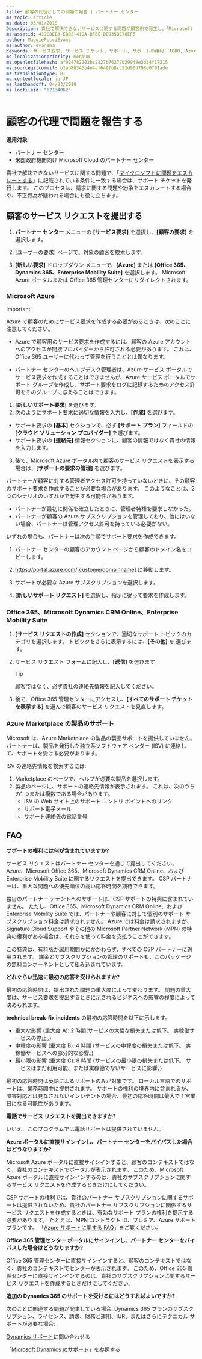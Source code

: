 ```yaml
---
title: 顧客の代理としての問題の報告 | パートナー センター
ms.topic: article
ms.date: 03/01/2019
Description: 貴社で解決できないサービスに関する問題が顧客側で発生し、「Microsoft に問題をエスカレートする」に記載されている条件に一致する場合は、サポート チケットを発行します。
ms.assetid: 417E8EE3-EBD2-41DA-BF6E-DD935BE78EF5
author: MaggiePucciEvans
ms.author: evansma
Keywords: サービス要求, サービス チケット, サポート, サポートの権利, AOBO, Azure AOBO
ms.localizationpriority: medium
ms.openlocfilehash: af024782202bc2127b76277b29049e3d34f17215
ms.sourcegitcommit: b1ab80345b4e4af649fb8cc51d96d798e0791ade
ms.translationtype: HT
ms.contentlocale: ja-JP
ms.lasthandoff: 04/23/2019
ms.locfileid: "62134062"
---
```

# <a name="report-problems-on-behalf-of-a-customer"></a>顧客の代理で問題を報告する

**適用対象**

-  パートナー センター
-  米国政府機関向け Microsoft Cloud のパートナー センター


貴社で解決できないサービスに関する問題で、「[マイクロソフトに問題をエスカレートする](escalate-problems-to-microsoft.md)」に記載されている条件に一致する場合は、サポート チケットを発行します。 このプロセスは、請求に関する問題や紛争をエスカレートする場合や、不正行為が疑われる場合にも役に立ちます。

## <a name="submit-a-service-request-for-a-customer"></a>顧客のサービス リクエストを提出する

1.  **パートナー センター** メニューの **[サービス要求]** を選択し、**[顧客の要求]** を選択します。 

2.  [ユーザーの要求] ページで、対象の顧客を検索します。

3.  **[新しい要求]** ドロップダウン メニューで、**[Azure]** または **[Office 365、Dynamics 365、Enterprise Mobility Suite]** を選択します。 Microsoft Azure ポータルまたは Office 365 管理センターにリダイレクトされます。

### <a name="microsoft-azure"></a>Microsoft Azure

> [!IMPORTANT]
> Azure で顧客のためにサービス要求を作成する必要があるときは、次のことに注意してください。
>
>- Azure で顧客用のサービス要求を作成するには、顧客の Azure アカウントへのアクセスが間接プロバイダーから許可される必要があります。 これは、Office 365 ユーザーに代わって管理を行うこととは異なります。 
>
>- パートナー センターのヘルプデスク管理者は、Azure サービス ポータルでサービス要求を作成することはできませんが、Azure サービス ポータルでサポート グループを作成し、サポート要求をログに記録するためのアクセス許可をそのグループに与えることはできます。

1. **[新しいサポート要求]** を選びます。
2. 次のようにサポート要求に適切な情報を入力し、**[作成]** を選びます。
-   サポート要求の **[基本]** セクションで、必ず **[サポート プラン]** フィールドの **[クラウド ソリューション プロバイダー]** を選びます。
-   サポート要求の **[連絡先]** 情報セクションに、顧客の情報ではなく貴社の情報を入力します。

3. 後で、Microsoft Azure ポータル内で顧客のサービス リクエストを表示する場合は、**[サポートの要求の管理]** を選びます。

パートナーが顧客に対する管理者アクセス許可を持っていないときに、その顧客のサポート要求を作成することが必要な場合があります。 このようなことは、2 つのシナリオのいずれかで発生する可能性があります。 
 
-   パートナーが最初に関係を確立したときに、管理者特権を要求しなかった。
-   パートナーが顧客の Azure サブスクリプションを管理しており、他にはいない場合、パートナーは管理アクセス許可を持っている必要がない。
 
いずれの場合も、パートナーは次の手順でサポート要求を作成できます。 

1. パートナー センターの顧客のアカウント ページから顧客のドメイン名をコピーします。

2. https://portal.azure.com/[customerdomainname] に移動します。 

3. サポートが必要な Azure サブスクリプションを選択します。

4. **[新しいサポート リクエスト]** を選択し、指示に従って要求を作成します。 

 
### <a name="office-365-microsoft-dynamics-crm-online-enterprise-mobility-suite"></a>Office 365、Microsoft Dynamics CRM Online、Enterprise Mobility Suite

1. **[サービス リクエストの作成]** セクションで、適切なサポート トピックのカテゴリを選択します。 トピックをさらに表示するには、**[その他]** を 選びます。    
2. サービス リクエスト フォームに記入し、**[送信]** を選びます。

   > [!TIP]
   > 顧客ではなく、必ず貴社の連絡先情報を記入してください。

3. 後で、Office 365 管理センターにアクセスし、**[すべてのサポート チケットを表示する]** を選んで顧客のサービス リクエストを見直します。

### <a name="support-for-azure-marketplace-products"></a>Azure Marketplace の製品のサポート

Microsoft は、Azure Marketplace の製品の製品サポートを提供していません。 パートナーは、製品を発行した独立系ソフトウェア ベンダー (ISV) に連絡して、サポートを受ける必要があります。

ISV の連絡先情報を検索するには:

1.  Marketplace のページで、ヘルプが必要な製品を選択します。
2.  製品のページに、サポートの連絡先情報が表示されます。 これは、次のうちの1 つまたは複数である場合があります。
    - ISV の Web サイト上のサポート エントリ ポイントへのリンク
    - サポート電子メール 
    - サポート連絡先の電話番号

## <a name="faq"></a>FAQ

**サポートの権利には何が含まれていますか?**

サービス リクエストはパートナー センターを通じて提出してください。Azure、Microsoft Office 365、Microsoft Dynamics CRM Online、および Enterprise Mobility Suite に関するリクエストを提出できます。 CSP パートナーは、重大な問題への優先順位の高い応答時間を期待できます。

独自のパートナー テナントへのサポートは、CSP サポートの特典に含まれていません。 ただし、Office 365、Microsoft Dynamics CRM Online、および Enterprise Mobility Suite では、パートナーや顧客に対して個別のサポート サブスクリプション料金は請求されません。 Azure では料金は請求されますが、Signature Cloud Support やその他の Microsoft Partner Network (MPN) の特典の権利がある場合は、それらを使って料金を支払うことができます。

この特典は、有料版か試用期間かにかかわらず、すべての CSP パートナーに適用されます。 課金とサブスクリプションの管理のサポートも、このパッケージの無料コンポーネントとして組み込まれています。

**どれぐらい迅速に最初の応答を受けられますか?**

最初の応答時間は、提出された問題の重大度によって変わります。 問題の重大度は、サービス要求を提出するときに示されるビジネスへの影響の程度によって決められます。

**technical break-fix incidents** の最初の応答時間を以下に示します。

-   重大な影響 (重大度 A): 2 時間(サービスの大幅な損失または低下。 実稼働サービスの停止。)
-   中程度の影響 (重大度 B): 4 時間 (サービスの中程度の損失または低下。 実稼働サービスへの部分的な影響。)
-   最小限の影響 (重大度 C): 8 時間 (サービスの最小限の損失または低下。 サービスはまだ利用可能、または実稼働でないサービスに影響。)

最初の応答時間は英語によるサポートのみが対象です。 ローカル言語でのサポートは、業務時間中に提供されます。
サポートの権利の境界内に含まれるが、障害対応とは見なされないインシデントの場合、最初の応答時間は最大で 1 営業日になる可能性があります。

**電話でサービス リクエストを提出できますか?**

いいえ、このプログラムでは電話サポートは提供されていません。

**Azure ポータルに直接サインインし、パートナー センターをバイパスした場合はどうなりますか?**

Microsoft Azure ポータルに直接サインインすると、顧客のコンテキストではなく、貴社のコンテキストでポータルが表示されます。 このため、Microsoft Azure ポータルに直接サインインするのは、貴社のサブスクリプションに関するサービス リクエストを作成するときだけにしてください。

CSP サポートの権利では、貴社のパートナー サブスクリプションに関するサポートは提供されないため、貴社のパートナー サブスクリプションに関係するサービス リクエストを作成するときは、有効なサポート プランの権利を提示する必要があります。 たとえば、MPN コントラクト ID、プレミア、Azure サポート プランです。 「[Azure サポートに関する FAQ](https://go.microsoft.com/fwlink/?LinkId=717532)」をご覧ください。

**Office 365 管理センター ポータルにサインインし、パートナー センターをバイパスした場合はどうなりますか?**

Office 365 管理センターに直接サインインすると、顧客のコンテキストではなく、貴社のコンテキストでセンターが表示されます。 このため、Office 365 管理センターに直接サインインするのは、貴社のサブスクリプションに関するサービス リクエストを作成するときだけにしてください。

**追加の Dynamics 365 のサポートを受けるにはどうすればよいですか?**

次のことに関連する問題が発生している場合: Dynamics 365 プランのサブスクリプション、ライセンス、請求、財務と運用、IUR、またはさらにテクニカル サポートが必要な場合:
 
[Dynamics サポート](https://docs.microsoft.com/dynamics365/customer-engagement/admin/contact-technical-support)に問い合わせる

「[Microsoft Dynamics のサポート](https://support.microsoft.com/help/4052881/faq-microsoft-dynamics-365-for-unified-operations-iur)」を参照する



